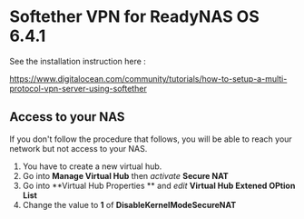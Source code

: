 Softether VPN for ReadyNAS OS 6.4.1
===================================

See the installation instruction here :

https://www.digitalocean.com/community/tutorials/how-to-setup-a-multi-protocol-vpn-server-using-softether

## Access to your NAS

If you don't follow the procedure that follows, you will be able to reach your network but not access to your NAS.

1. You have to create a new virtual hub.
2. Go into **Manage Virtual Hub** then *activate* **Secure NAT**
3. Go into **Virtual Hub Properties ** and *edit* **Virtual Hub Extened OPtion List**
4. Change the value to **1** of **DisableKernelModeSecureNAT**
